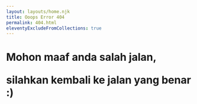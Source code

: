 ```yaml
---
layout: layouts/home.njk
title: Ooops Error 404
permalink: 404.html
eleventyExcludeFromCollections: true
---
```





<h1 class="tittle">Mohon maaf anda salah jalan,
  
silahkan kembali ke jalan yang benar :)</h1>






